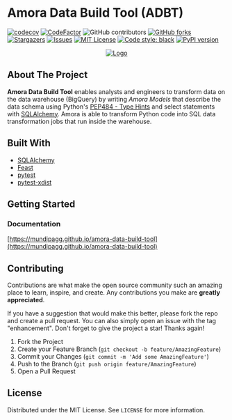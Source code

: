 # Amora Data Build Tool (ADBT)

[![codecov](https://codecov.io/gh/mundipagg/amora-data-build-tool/branch/main/graph/badge.svg?token=NXCHI3026S)](https://codecov.io/gh/mundipagg/amora-data-build-tool)
[![CodeFactor](https://www.codefactor.io/repository/github/mundipagg/amora-data-build-tool/badge)](https://www.codefactor.io/repository/github/mundipagg/amora-data-build-tool)
![GitHub contributors](https://img.shields.io/github/contributors/mundipagg/amora-data-build-tool?style=flat-square)
[![GitHub forks](https://img.shields.io/github/forks/mundipagg/amora-data-build-tool?style=flat-square)](https://github.com/mundipagg/amora-data-build-tool/network)
[![Stargazers](https://img.shields.io/github/stars/mundipagg/amora-data-build-tool?style=flat-square)](https://github.com/mundipagg/amora-data-build-tool/stargazers)
[![Issues](https://img.shields.io/github/issues/mundipagg/amora-data-build-tool?style=flat-square)](https://github.com/mundipagg/amora-data-build-tool/issues)
[![MIT License](https://img.shields.io/github/license/mundipagg/amora-data-build-tool?style=flat-square)](https://github.com/mundipagg/amora-data-build-tool/blob/main/LICENSE)
[![Code style: black](https://img.shields.io/badge/code%20style-black-000000.svg)](https://github.com/ambv/black)
[![PyPI version](https://badge.fury.io/py/amora.svg)](https://badge.fury.io/py/amora)

<div align="center">
    <a href="https://www.github.com/mundipagg/amora-data-build-tool">
        <img src="https://repository-images.githubusercontent.com/411297222/d1562f7f-cef8-471d-a0c9-82624800908c" alt="Logo" />
    </a>
</div>

## About The Project

 **Amora Data Build Tool** enables analysts and engineers to transform data on the data warehouse (BigQuery)
by writing *Amora Models* that describe the data schema using Python's [PEP484 - Type Hints](https://www.python.org/dev/peps/pep-0484/)
and select statements with [SQLAlchemy](https://github.com/sqlalchemy/sqlalchemy). Amora is able to transform Python
code into SQL data transformation jobs that run inside the warehouse.

## Built With

* [SQLAlchemy](https://github.com/sqlalchemy/sqlalchemy)
* [Feast](https://github.com/feast-dev/feast)
* [pytest](https://github.com/pytest-dev/pytest)
* [pytest-xdist](https://github.com/pytest-dev/pytest-xdist)

## Getting Started
### Documentation

[https://mundipagg.github.io/amora-data-build-tool](https://mundipagg.github.io/amora-data-build-tool)

## Contributing

Contributions are what make the open source community such an amazing place to learn, inspire, and create. Any contributions you make are **greatly appreciated**.

If you have a suggestion that would make this better, please fork the repo and create a pull request. You can also simply open an issue with the tag "enhancement".
Don't forget to give the project a star! Thanks again!

1. Fork the Project
2. Create your Feature Branch (`git checkout -b feature/AmazingFeature`)
3. Commit your Changes (`git commit -m 'Add some AmazingFeature'`)
4. Push to the Branch (`git push origin feature/AmazingFeature`)
5. Open a Pull Request

## License

Distributed under the MIT License. See `LICENSE` for more information.
